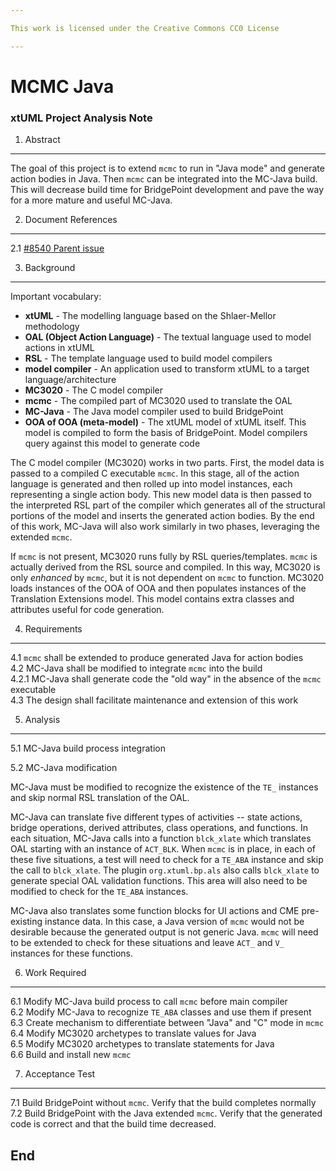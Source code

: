 ```yaml
---

This work is licensed under the Creative Commons CC0 License

---
```


# MCMC Java
### xtUML Project Analysis Note

1. Abstract
-----------
The goal of this project is to extend `mcmc` to run in "Java mode" and generate
action bodies in Java. Then `mcmc` can be integrated into the MC-Java build.
This will decrease build time for BridgePoint development and pave the way for a
more mature and useful MC-Java.

2. Document References
----------------------
<a id="2.1"></a>2.1 [#8540 Parent issue](https://support.onefact.net/issues/8540)  

3. Background
-------------
Important vocabulary:
* __xtUML__ - The modelling language based on the Shlaer-Mellor methodology  
* __OAL (Object Action Language)__ - The textual language used to model actions
  in xtUML  
* __RSL__ - The template language used to build model compilers  
* __model compiler__ - An application used to transform xtUML to a target
  language/architecture  
* __MC3020__ - The C model compiler  
* __mcmc__ - The compiled part of MC3020 used to translate the OAL  
* __MC-Java__ - The Java model compiler used to build BridgePoint  
* __OOA of OOA (meta-model)__ - The xtUML model of xtUML itself. This model is
  compiled to form the basis of BridgePoint. Model compilers query against this
  model to generate code

The C model compiler (MC3020) works in two parts. First, the model data is
passed to a compiled C executable `mcmc`. In this stage, all of the action
language is generated and then rolled up into model instances, each representing
a single action body. This new model data is then passed to the interpreted RSL
part of the compiler which generates all of the structural portions of the model
and inserts the generated action bodies. By the end of this work, MC-Java will
also work similarly in two phases, leveraging the extended `mcmc`.

If `mcmc` is not present, MC3020 runs fully by RSL queries/templates. `mcmc` is
actually derived from the RSL source and compiled. In this way, MC3020 is only
_enhanced_ by `mcmc`, but it is not dependent on `mcmc` to function. MC3020
loads instances of the OOA of OOA and then populates instances of the Translation
Extensions model. This model contains extra classes and attributes useful for
code generation. 

4. Requirements
---------------
4.1 `mcmc` shall be extended to produce generated Java for action bodies  
4.2 MC-Java shall be modified to integrate `mcmc` into the build  
4.2.1 MC-Java shall generate code the "old way" in the absence of the `mcmc`
executable  
4.3 The design shall facilitate maintenance and extension of this work  

5. Analysis
-----------

5.1 MC-Java build process integration

5.2 MC-Java modification

MC-Java must be modified to recognize the existence of the `TE_` instances and
skip normal RSL translation of the OAL.

MC-Java can translate five different types of activities -- state actions,
bridge operations, derived attributes, class operations, and functions. In each
situation, MC-Java calls into a function `blck_xlate` which translates OAL
starting with an instance of `ACT_BLK`. When `mcmc` is in place, in each of
these five situations, a test will need to check for a `TE_ABA` instance and
skip the call to `blck_xlate`. The plugin `org.xtuml.bp.als` also calls
`blck_xlate` to generate special OAL validation functions. This area will also
need to be modified to check for the `TE_ABA` instances.

MC-Java also translates some function blocks for UI actions and CME pre-existing
instance data. In this case, a Java version of `mcmc` would not be desirable
because the generated output is not generic Java. `mcmc` will need to be extended
to check for these situations and leave `ACT_` and `V_` instances for these
functions.

6. Work Required
----------------
6.1 Modify MC-Java build process to call `mcmc` before main compiler  
6.2 Modify MC-Java to recognize `TE_ABA` classes and use them if present  
6.3 Create mechanism to differentiate between "Java" and "C" mode in `mcmc`  
6.4 Modify MC3020 archetypes to translate values for Java  
6.5 Modify MC3020 archetypes to translate statements for Java  
6.6 Build and install new `mcmc`

7. Acceptance Test
------------------
7.1 Build BridgePoint without `mcmc`. Verify that the build completes normally  
7.2 Build BridgePoint with the Java extended `mcmc`. Verify that the generated
code is correct and that the build time decreased.

End
---


